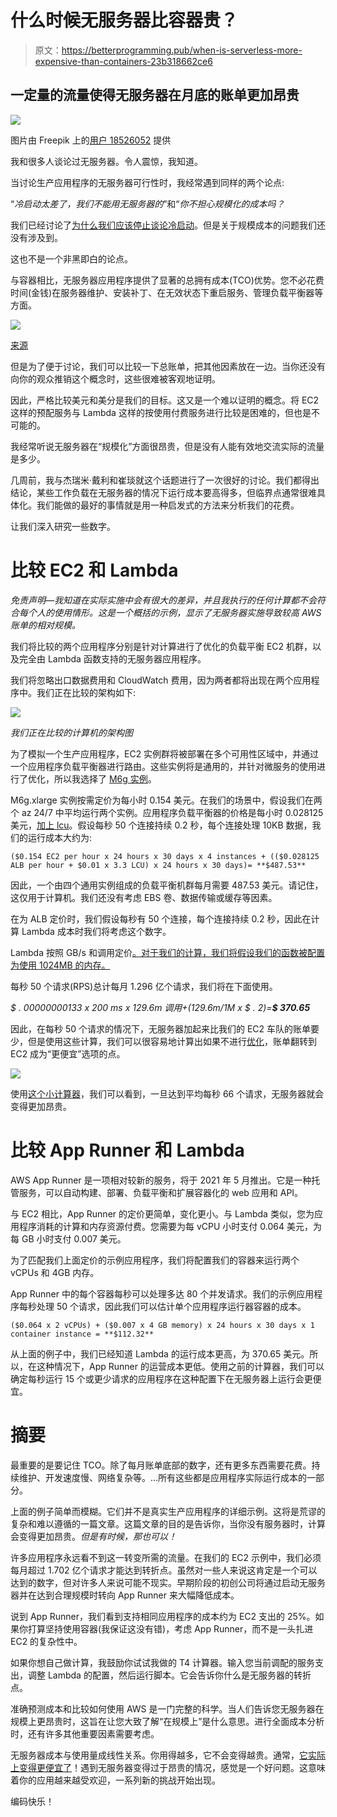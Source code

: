 # 什么时候无服务器比容器贵？

> 原文：<https://betterprogramming.pub/when-is-serverless-more-expensive-than-containers-23b318662ce6>

## 一定量的流量使得无服务器在月底的账单更加昂贵

![](img/14a71530c93fa637c3f0fa01b1366b50.png)

图片由 Freepik 上的[用户 18526052](https://www.freepik.com/free-photo/portrait-unhappy-stressed-beautiful-lady-looking-open-empty-wallet-with-upset-expression_9168091.htm#query=expensive&position=10&from_view=search&track=sph) 提供

我和很多人谈论过无服务器。令人震惊，我知道。

当讨论生产应用程序的无服务器可行性时，我经常遇到同样的两个论点:

“*冷启动太差了，我们不能用无服务器的*”和“*你不担心规模化的成本吗？*

我们已经讨论了[为什么我们应该停止谈论冷启动](/lets-stop-talking-about-serverless-cold-starts-38e4c1fda963)。但是关于规模成本的问题我们还没有涉及到。

这也不是一个非黑即白的论点。

与容器相比，无服务器应用程序提供了显著的总拥有成本(TCO)优势。您不必花费时间(金钱)在服务器维护、安装补丁、在无效状态下重启服务、管理负载平衡器等方面。

![](img/2372aacb035e80a42aba53e1c13a6cfb.png)

[来源](https://twitter.com/acloudguru/status/1070710166813900800)

但是为了便于讨论，我们可以比较一下总账单，把其他因素放在一边。当你还没有向你的观众推销这个概念时，这些很难被客观地证明。

因此，严格比较美元和美分是我们的目标。这又是一个难以证明的概念。将 EC2 这样的预配服务与 Lambda 这样的按使用付费服务进行比较是困难的，但也是不可能的。

我经常听说无服务器在“规模化”方面很昂贵，但是没有人能有效地交流实际的流量是多少。

几周前，我与杰瑞米·戴利和崔琰就这个话题进行了一次很好的讨论。我们都得出结论，某些工作负载在无服务器的情况下运行成本要高得多，但临界点通常很难具体化。我们能做的最好的事情就是用一种启发式的方法来分析我们的花费。

让我们深入研究一些数字。

# 比较 EC2 和 Lambda

*免责声明—我知道在实际实施中会有很大的差异，并且我执行的任何计算都不会符合每个人的使用情形。这是一个概括的示例，显示了无服务器实施导致较高 AWS 账单的相对规模。*

我们将比较的两个应用程序分别是针对计算进行了优化的负载平衡 EC2 机群，以及完全由 Lambda 函数支持的无服务器应用程序。

我们将忽略出口数据费用和 CloudWatch 费用，因为两者都将出现在两个应用程序中。我们正在比较的架构如下:

![](img/f0324b5cddf35459f051a7e58a1cb3eb.png)

*我们正在比较的计算机的架构图*

为了模拟一个生产应用程序，EC2 实例群将被部署在多个可用性区域中，并通过一个应用程序负载平衡器进行路由。这些实例将是通用的，并针对微服务的使用进行了优化，所以我选择了 [M6g 实例](https://aws.amazon.com/ec2/instance-types/m6g/)。

M6g.xlarge 实例按需定价为每小时 0.154 美元。在我们的场景中，假设我们在两个 az 24/7 中平均运行两个实例。应用程序负载平衡器的价格是每小时 0.028125 美元，[加上 lcu](https://aws.amazon.com/elasticloadbalancing/pricing/)。假设每秒 50 个连接持续 0.2 秒，每个连接处理 10KB 数据，我们的运行成本大约为:

```
($0.154 EC2 per hour x 24 hours x 30 days x 4 instances + (($0.028125 ALB per hour + $0.01 x 3.3 LCU) x 24 hours x 30 days)= **$487.53**
```

因此，一个由四个通用实例组成的负载平衡机群每月需要 487.53 美元。请记住，这仅用于计算机。我们还没有考虑 EBS 卷、数据传输或缓存等因素。

在为 ALB 定价时，我们假设每秒有 50 个连接，每个连接持续 0.2 秒，因此在计算 Lambda 成本时我们将考虑这个数字。

Lambda 按照 GB/s 和调用定价[。对于我们的计算，我们将假设我们的函数被配置为使用 1024MB 的内存。](https://aws.amazon.com/lambda/pricing/)

每秒 50 个请求(RPS)总计每月 1.296 亿个请求，我们将在下面使用。

*$ . 00000000133 x 200 ms x 129.6m 调用+(129.6m/1M x $ . 2)=****$ 370.65***

因此，在每秒 50 个请求的情况下，无服务器加起来比我们的 EC2 车队的账单要少，但是使用这些计算，我们可以很容易地计算出如果不进行[优化](/quick-optimizations-you-should-make-to-your-serverless-applications-9cc73ec464b9)，账单翻转到 EC2 成为“更便宜”选项的点。

![](img/1632f4407dd84cf3bcf39a69ba278a98.png)

使用[这个小计算器](https://replit.com/@AllenHelton/When-Is-Serverless-More-Expensive#index.js)，我们可以看到，一旦达到平均每秒 66 个请求，无服务器就会变得更加昂贵。

# 比较 App Runner 和 Lambda

AWS App Runner 是一项相对较新的服务，将于 2021 年 5 月推出。它是一种托管服务，可以自动构建、部署、负载平衡和扩展容器化的 web 应用和 API。

与 EC2 相比，App Runner 的定价更简单，变化更小。与 Lambda 类似，您为应用程序消耗的计算和内存资源付费。您需要为每 vCPU 小时支付 0.064 美元，为每 GB 小时支付 0.007 美元。

为了匹配我们上面定价的示例应用程序，我们将配置我们的容器来运行两个 vCPUs 和 4GB 内存。

App Runner 中的每个容器每秒可以处理多达 80 个并发请求。我们的示例应用程序每秒处理 50 个请求，因此我们可以估计单个应用程序运行器容器的成本。

```
($0.064 x 2 vCPUs) + ($0.007 x 4 GB memory) x 24 hours x 30 days x 1 container instance = **$112.32**
```

从上面的例子中，我们已经知道 Lambda 的运行成本更高，为 370.65 美元。所以，在这种情况下，App Runner 的运营成本更低。使用之前的计算器，我们可以确定每秒运行 15 个或更少请求的应用程序在这种配置下在无服务器上运行会更便宜。

# 摘要

最重要的是要记住 TCO。除了每月账单底部的数字，还有更多东西需要花费。持续维护、开发速度慢、网络复杂等。…所有这些都是应用程序实际运行成本的一部分。

上面的例子简单而模糊。它们并不是真实生产应用程序的详细示例。这将是荒谬的复杂和难以遵循的一篇文章。这篇文章的目的是告诉你，当你没有服务器时，计算会变得更加昂贵。*但是有时候，那也可以！*

许多应用程序永远看不到这一转变所需的流量。在我们的 EC2 示例中，我们必须每月超过 1.702 亿个请求才能达到转折点。虽然对一些人来说这肯定是一个可以达到的数字，但对许多人来说可能不现实。早期阶段的初创公司将通过启动无服务器并在达到合理规模时转向 App Runner 来大幅降低成本。

说到 App Runner，我们看到支持相同应用程序的成本约为 EC2 支出的 25%。如果你打算坚持使用容器(我保证这没有错)，考虑 App Runner，而不是一头扎进 EC2 的复杂性中。

如果你想自己做计算，我鼓励你试试我做的 T4 计算器。输入您当前调配的服务支出，调整 Lambda 的配置，然后运行脚本。它会告诉你什么是无服务器的转折点。

准确预测成本和比较如何使用 AWS 是一门完整的科学。当人们告诉您无服务器在规模上更昂贵时，这旨在让您大致了解“在规模上”是什么意思。进行全面成本分析时，还有许多其他重要因素需要考虑。

无服务器成本与使用量成线性关系。你用得越多，它不会变得越贵。通常，[它实际上变得更便宜了](https://aws.amazon.com/blogs/compute/introducing-tiered-pricing-for-aws-lambda/)！遇到无服务器变得过于昂贵的情况，感觉是一个好问题。这意味着你的应用越来越受欢迎，一系列新的挑战开始出现。

编码快乐！
